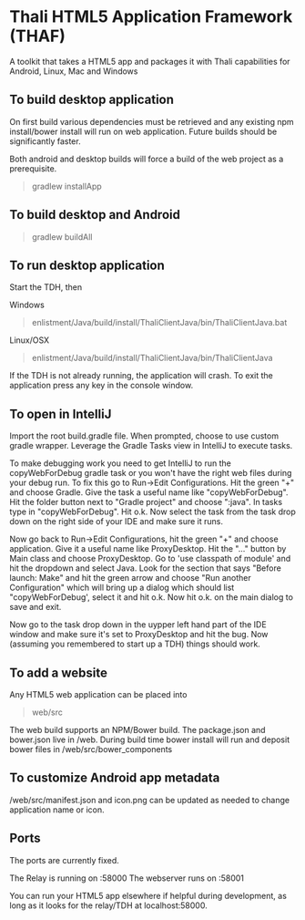 Thali HTML5 Application Framework (THAF)
========================================

A toolkit that takes a HTML5 app and packages it with Thali capabilities for Android, Linux, Mac and Windows

To build desktop application
----------------------------
On first build various dependencies must be retrieved and any existing npm install/bower install will run on web application.  Future builds should be significantly faster.

Both android and desktop builds will force a build of the web project as a prerequisite.

>gradlew installApp

To build desktop and Android
----------------------------
>gradlew buildAll

To run desktop application
--------------------------
Start the TDH, then

Windows
>enlistment/Java/build/install/ThaliClientJava/bin/ThaliClientJava.bat

Linux/OSX
>enlistment/Java/build/install/ThaliClientJava/bin/ThaliClientJava

If the TDH is not already running, the application will crash.  To exit the application press any key in the console window.

To open in IntelliJ
-------------------
Import the root build.gradle file.  When prompted, choose to use custom gradle wrapper.  Leverage the Gradle Tasks view in IntelliJ to execute tasks.

To make debugging work you need to get IntelliJ to run the copyWebForDebug gradle task or you won't have the right web files during your debug run. To fix this go to Run->Edit Configurations. Hit the green "+" and choose Gradle. Give the task a useful name like "copyWebForDebug". Hit the folder button next to "Gradle project" and choose ":java". In tasks type in "copyWebForDebug". Hit o.k. Now select the task from the task drop down on the right side of your IDE and make sure it runs.

Now go back to Run->Edit Configurations, hit the green "+" and choose application. Give it a useful name like ProxyDesktop. Hit the "..." button by Main class and choose ProxyDesktop. Go to 'use classpath of module' and hit the dropdown and select Java. Look for the section that says "Before launch: Make" and hit the green arrow and choose "Run another Configuration" which will bring up a dialog which should list "copyWebForDebug', select it and hit o.k. Now hit o.k. on the main dialog to save and exit.

Now go to the task drop down in the uypper left hand part of the IDE window and make sure it's set to ProxyDesktop and hit the bug. Now (assuming you remembered to start up a TDH) things should work.

To add a website
----------------
Any HTML5 web application can be placed into 
>web/src

The web build supports an NPM/Bower build.  The package.json and bower.json live in /web.  During build time bower install will run and deposit bower files in /web/src/bower_components

To customize Android app metadata
---------------------------------
/web/src/manifest.json and icon.png can be updated as needed to change application name or icon.

Ports
-----
The ports are currently fixed.  

The Relay is running on :58000
The webserver runs on :58001

You can run your HTML5 app elsewhere if helpful during development, as long as it looks for the relay/TDH at localhost:58000.

